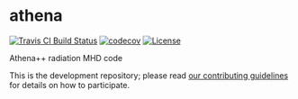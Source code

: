athena
======
<!-- Jenkins Status Badge in Markdown (with view), unprotected, flat style -->
<!-- In general, need to be on Princeton VPN, logged into Princeton CAS, with ViewStatus access to Jenkins instance to click on unprotected Build Status Badge, but server is configured to whitelist GitHub -->
<!-- [![Jenkins Build Status](https://jenkins.princeton.edu/buildStatus/icon?job=athena/PrincetonUniversity_athena_jenkins_master)](https://jenkins.princeton.edu/job/athena/job/PrincetonUniversity_athena_jenkins_master/) -->
[![Travis CI Build Status](https://travis-ci.com/PrincetonUniversity/athena.svg?token=Ejzw3yndG1Fqub679gCB&branch=master)](https://travis-ci.com/PrincetonUniversity/athena)
[![codecov](https://codecov.io/gh/PrincetonUniversity/athena/branch/master/graph/badge.svg?token=ZzniY084kP)](https://codecov.io/gh/PrincetonUniversity/athena)
[![License](https://img.shields.io/badge/License-BSD%203--Clause-blue.svg)](https://opensource.org/licenses/BSD-3-Clause)

<!--[![Public GitHub  issues](https://img.shields.io/github/issues/PrincetonUniversity/athena-public-version.svg)](https://github.com/PrincetonUniversity/athena-public-version/issues)
[![Public GitHub pull requests](https://img.shields.io/github/issues-pr/PrincetonUniversity/athena-public-version.svg)](https://github.com/PrincetonUniversity/athena-public-version/pulls) -->

Athena++ radiation MHD code

This is the development repository; please read [our contributing guidelines](./CONTRIBUTING.md) for details on how to participate.
